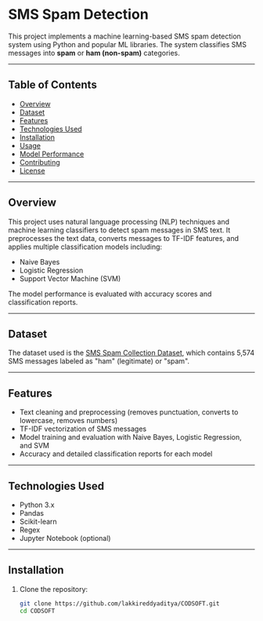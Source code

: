 # SMS Spam Detection

This project implements a machine learning-based SMS spam detection system using Python and popular ML libraries. The system classifies SMS messages into **spam** or **ham (non-spam)** categories.

---

## Table of Contents

- [Overview](#overview)
- [Dataset](#dataset)
- [Features](#features)
- [Technologies Used](#technologies-used)
- [Installation](#installation)
- [Usage](#usage)
- [Model Performance](#model-performance)
- [Contributing](#contributing)
- [License](#license)

---

## Overview

This project uses natural language processing (NLP) techniques and machine learning classifiers to detect spam messages in SMS text. It preprocesses the text data, converts messages to TF-IDF features, and applies multiple classification models including:

- Naive Bayes
- Logistic Regression
- Support Vector Machine (SVM)

The model performance is evaluated with accuracy scores and classification reports.

---

## Dataset

The dataset used is the [SMS Spam Collection Dataset](https://archive.ics.uci.edu/ml/datasets/sms+spam+collection), which contains 5,574 SMS messages labeled as "ham" (legitimate) or "spam".

---

## Features

- Text cleaning and preprocessing (removes punctuation, converts to lowercase, removes numbers)
- TF-IDF vectorization of SMS messages
- Model training and evaluation with Naive Bayes, Logistic Regression, and SVM
- Accuracy and detailed classification reports for each model

---

## Technologies Used

- Python 3.x
- Pandas
- Scikit-learn
- Regex
- Jupyter Notebook (optional)

---

## Installation

1. Clone the repository:
   ```bash
   git clone https://github.com/lakkireddyaditya/CODSOFT.git
   cd CODSOFT
